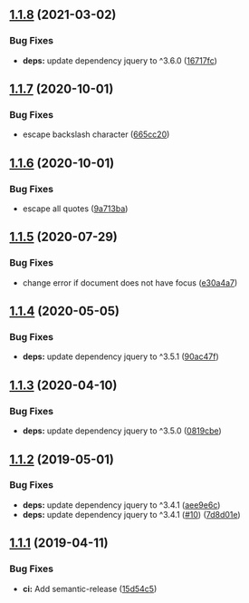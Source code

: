 ## [1.1.8](https://github.com/UziTech/jasmine2-atom-matchers/compare/v1.1.7...v1.1.8) (2021-03-02)


### Bug Fixes

* **deps:** update dependency jquery to ^3.6.0 ([16717fc](https://github.com/UziTech/jasmine2-atom-matchers/commit/16717fc094bb9dfeb697ecb7da977102090b58d1))

## [1.1.7](https://github.com/UziTech/jasmine2-atom-matchers/compare/v1.1.6...v1.1.7) (2020-10-01)


### Bug Fixes

* escape backslash character ([665cc20](https://github.com/UziTech/jasmine2-atom-matchers/commit/665cc20c36cbf33c7f58683d7573e74fac716338))

## [1.1.6](https://github.com/UziTech/jasmine2-atom-matchers/compare/v1.1.5...v1.1.6) (2020-10-01)


### Bug Fixes

* escape all quotes ([9a713ba](https://github.com/UziTech/jasmine2-atom-matchers/commit/9a713baceb3d728be79e83755c3667086fd5cb35))

## [1.1.5](https://github.com/UziTech/jasmine2-atom-matchers/compare/v1.1.4...v1.1.5) (2020-07-29)


### Bug Fixes

* change error if document does not have focus ([e30a4a7](https://github.com/UziTech/jasmine2-atom-matchers/commit/e30a4a7de6c163f93d63f8c923eab2b7736878ef))

## [1.1.4](https://github.com/UziTech/jasmine2-atom-matchers/compare/v1.1.3...v1.1.4) (2020-05-05)


### Bug Fixes

* **deps:** update dependency jquery to ^3.5.1 ([90ac47f](https://github.com/UziTech/jasmine2-atom-matchers/commit/90ac47fb4a457da5683283e115610ebc91c92a87))

## [1.1.3](https://github.com/UziTech/jasmine2-atom-matchers/compare/v1.1.2...v1.1.3) (2020-04-10)


### Bug Fixes

* **deps:** update dependency jquery to ^3.5.0 ([0819cbe](https://github.com/UziTech/jasmine2-atom-matchers/commit/0819cbe98a8662c29cc402d1eb83edc4d09e2dbb))

## [1.1.2](https://github.com/UziTech/jasmine2-atom-matchers/compare/v1.1.1...v1.1.2) (2019-05-01)


### Bug Fixes

* **deps:** update dependency jquery to ^3.4.1 ([aee9e6c](https://github.com/UziTech/jasmine2-atom-matchers/commit/aee9e6c))
* **deps:** update dependency jquery to ^3.4.1 ([#10](https://github.com/UziTech/jasmine2-atom-matchers/issues/10)) ([7d8d01e](https://github.com/UziTech/jasmine2-atom-matchers/commit/7d8d01e))

## [1.1.1](https://github.com/UziTech/jasmine2-atom-matchers/compare/v1.1.0...v1.1.1) (2019-04-11)


### Bug Fixes

* **ci:** Add semantic-release ([15d54c5](https://github.com/UziTech/jasmine2-atom-matchers/commit/15d54c5))

